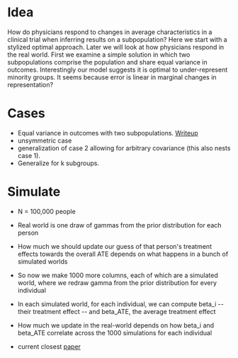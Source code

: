 # Idea

How do physicians respond to changes in average characteristics in a clinical trial when inferring results on a subpopulation?
Here we start with a stylized optimal approach. Later we will look at how physicians respond in the real world.
First we examine a simple solution in which two subpopulations comprise the population and share equal variance in outcomes.
Interestingly our model suggests it is optimal to under-represent minority groups. It seems because error is linear in marginal changes in representation?

# Cases

* Equal variance in outcomes with two subpopulations. [Writeup](./writeup/writeup.pdf)
* unsymmetric case
* generalization of case 2 allowing for arbitrary covariance (this also nests case 1).
* Generalize for k subgroups.

# Simulate

* N = 100,000 people

* Real world is one draw of gammas from the prior distribution for each person

* How much we should update our guess of that person's treatment effects towards the overall ATE depends on what happens in a bunch of simulated worlds

* So now we make 1000 more columns, each of which are a simulated world, where we redraw gamma from the prior distribution for every individual

* In each simulated world, for each individual, we can compute beta_i -- their treatment effect -- and beta_ATE, the average treatment effect

* How much we update in the real-world depends on how beta_i and beta_ATE correlate across the 1000 simulations for each individual

* current closest [paper](https://papers.ssrn.com/sol3/papers.cfm?abstract_id=4259486)


